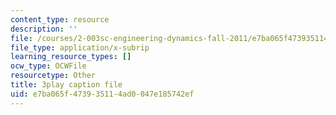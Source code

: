 ```yaml
---
content_type: resource
description: ''
file: /courses/2-003sc-engineering-dynamics-fall-2011/e7ba065f473935114ad0047e185742ef_ZNVvYg1FOPk.srt
file_type: application/x-subrip
learning_resource_types: []
ocw_type: OCWFile
resourcetype: Other
title: 3play caption file
uid: e7ba065f-4739-3511-4ad0-047e185742ef
---
```


